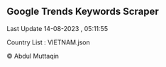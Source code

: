 

## Google Trends Keywords Scraper 
 
Last Update 14-08-2023 , 05:11:55

Country List :
VIETNAM.json



© Abdul Muttaqin 
